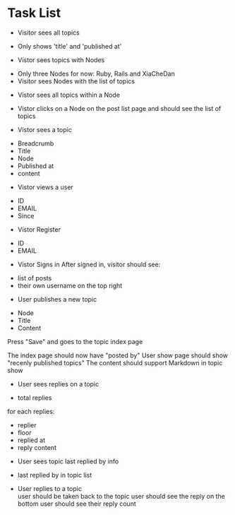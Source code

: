 # Task List
+  Visitor sees all topics 
  - Only shows 'title' and 'published at'

+  Vistor sees topics with Nodes
  - Only  three Nodes for now: Ruby, Rails and XiaCheDan
  - Visitor sees Nodes with the list of topics

+  Vistor sees all topics within a Node
  - Vistor clicks on a Node on the post list page and 
    should see the list of topics

+  Vistor sees a topic
  - Breadcrumb
  - Title
  - Node
  - Published at
  - content
  
+  Vistor views a user 
  - ID
  - EMAIL
  - Since

+  Vistor Register 
  - ID
  - EMAIL
  
+  Vistor Signs in
  After signed in, visitor should see:
  - list of posts
  - their own username on the top right

+  User publishes a new topic
  - Node
  - Title
  - Content
  
  Press "Save" and goes to the topic index page

  The index page should now have "posted by"
  User show page should show "recenly published topics"
  The content should support Markdown in topic show

+  User sees replies on a topic
  - total replies
  
  for each replies:
  - replier
  - floor
  - replied at
  - reply content

+  User sees topic last replied by info
  - last replied by in topic list

+  User replies to a topic     
  user should be taken back to the topic
  user should see the reply on the bottom
  user should see their reply count
